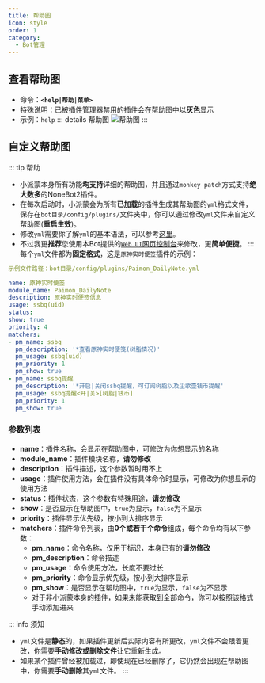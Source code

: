```yaml
---
title: 帮助图
icon: style
order: 1
category:
  - Bot管理
---
```

## 查看帮助图
- 命令：**`<help|帮助|菜单>`**
- 特殊说明：已被[插件管理器](plugin-manage.md)禁用的插件会在帮助图中以**灰色**显示
- 示例：`help`
::: details 帮助图
![帮助图](https://s1.ax1x.com/2023/02/05/pS6gWCT.jpg)
:::

## 自定义帮助图
::: tip 帮助
- 小派蒙本身所有功能**均支持**详细的帮助图，并且通过`monkey patch`方式支持**绝大数多**的NoneBot2插件。
- 在每次启动时，小派蒙会为所有**已加载**的插件生成其帮助图的`yml`格式文件，保存在`bot目录/config/plugins/`文件夹中，你可以通过修改`yml`文件来自定义帮助图(**重启生效**)。
- 修改`yml`需要你了解`yml`的基本语法，可以参考[这里](https://blog.csdn.net/weixin_43340943/article/details/105953673)。
- 不过我更**推荐**您使用本Bot提供的[`Web UI`网页控制台](web_ui.md)来修改，更**简单便捷**。
:::
每个`yml`文件都为**固定格式**，这是`原神实时便签`插件的示例：
```yaml
示例文件路径：bot目录/config/plugins/Paimon_DailyNote.yml

name: 原神实时便签
module_name: Paimon_DailyNote
description: 原神实时便签信息
usage: ssbq(uid)
status:
show: true
priority: 4
matchers:
- pm_name: ssbq
  pm_description: '*查看原神实时便笺(树脂情况)'
  pm_usage: ssbq(uid)
  pm_priority: 1
  pm_show: true
- pm_name: ssbq提醒
  pm_description: '*开启|关闭ssbq提醒，可订阅树脂以及尘歌壶钱币提醒'
  pm_usage: ssbq提醒<开|关>[树脂|钱币]
  pm_priority: 1
  pm_show: true
```
### 参数列表
- **name**：插件名称，会显示在帮助图中，可修改为你想显示的名称
- **module_name**：插件模块名称，**请勿修改**
- **description**：插件描述，这个参数暂时用不上
- **usage**：插件使用方法，会在插件没有具体命令时显示，可修改为你想显示的使用方法
- **status**：插件状态，这个参数有特殊用途，**请勿修改**
- **show**：是否显示在帮助图中，`true`为显示，`false`为不显示
- **priority**：插件显示优先级，按小到大排序显示
- **matchers**：插件命令列表，由**0个或若干个命令**组成，每个命令均有以下参数：
  - **pm_name**：命令名称，仅用于标识，本身已有的**请勿修改**
  - **pm_description**：命令描述
  - **pm_usage**：命令使用方法，长度不要过长
  - **pm_priority**：命令显示优先级，按小到大排序显示
  - **pm_show**：是否显示在帮助图中，`true`为显示，`false`为不显示
  - 对于非小派蒙本身的插件，如果未能获取到全部命令，你可以按照该格式手动添加进来


::: info 须知
- `yml`文件是**静态**的，如果插件更新后实际内容有所更改，`yml`文件不会跟着更改，你需要**手动修改或删除文件**让它重新生成。
- 如果某个插件曾经被加载过，即使现在已经删除了，它仍然会出现在帮助图中，你需要**手动删除**其`yml`文件。
:::